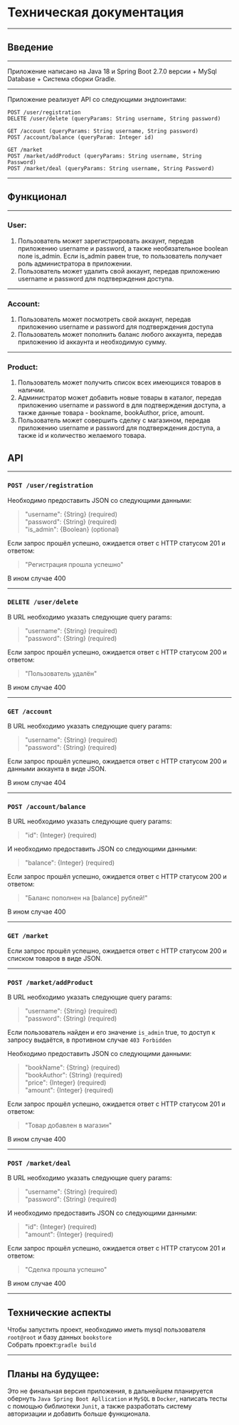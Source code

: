 # Техническая документация


<hr>

## Введение

<hr>

Приложение написано на Java 18 и Spring Boot 2.7.0 версии + MySql Database + Система сборки Gradle.   

<hr>

Приложение реализует API со следующими эндпоинтами:

   `POST /user/registration`  
   `DELETE /user/delete (queryParams: String username, String password)`

   `GET /account (queryParams: String username, String password)`  
   `POST /account/balance (queryParam: Integer id)`

   `GET /market`    
   `POST /market/addProduct (queryParams: String username, String Password)`  
   `POST /market/deal (queryParams: String username, String Password)`

<hr>

## Функционал

<hr>

### User:

1. Пользователь может зарегистрировать аккаунт, передав приложению username и password, а также необязательное boolean поле is_admin.
   Если is_admin равен true, то пользователь получает роль администратора в приложении.
2. Пользователь может удалить свой аккаунт, передав приложению username и password для подтверждения доступа.


<hr>

### Account:
1. Пользователь может посмотреть свой аккаунт, передав приложению username и password для подтверждения доступа
2. Пользователь может пополнить баланс любого аккаунта, передав приложению id аккаунта и необходимую сумму.

<hr>

### Product:
1. Пользователь может получить список всех имеющихся товаров в наличии.
2. Администратор может добавить новые товары в каталог, передав приложению username и password в для подтверждения доступа, а также данные товара - bookname, bookAuthor, price, amount.
3. Пользователь может совершить сделку с магазином, передав приложению username и password для подтверждения доступа, а также id и количество желаемого товара.

## API

<hr>

### `POST /user/registration`  
Необходимо предоставить JSON со следующими данными:  
>"username": {String} (required)  
>"password": {String} (required)  
>"is_admin": {Boolean} (optional)

Если запрос прошёл успешно, ожидается ответ с HTTP статусом 201 и ответом:
>"Регистрация прошла успешно"  

В ином случае 400

<hr>

### `DELETE /user/delete`
В URL необходимо указать следующие query params:
>"username": {String} (required)  
>"password": {String} (required)    

Если запрос прошёл успешно, ожидается ответ с HTTP статусом 200 и ответом:
>"Пользователь удалён"
 
В ином случае 400

<hr>

### `GET /account`
В URL необходимо указать следующие query params:
>"username": {String} (required)  
>"password": {String} (required)    

Если запрос прошёл успешно, ожидается ответ с HTTP статусом 200 и данными аккаунта в виде JSON.  

В ином случае 404

<hr>

### `POST /account/balance`
В URL необходимо указать следующие query params:
>"id": {Integer} (required)

И необходимо предоставить JSON со следующими данными:

>"balance": {Integer} (required)  

Если запрос прошёл успешно, ожидается ответ с HTTP статусом 200 и ответом:
>"Баланс пополнен на [balance] рублей!"

В ином случае 400

<hr>

### `GET /market` 
Если запрос прошёл успешно, ожидается ответ с HTTP статусом 200 и списком товаров в виде JSON.

<hr>

### `POST /market/addProduct`

В URL необходимо указать следующие query params:
>"username": {String} (required)  
>"password": {String} (required)

Если пользователь найден и его значение `is_admin` true, то доступ к запросу выдаётся, в противном случае `403 Forbidden`

Необходимо предоставить JSON со следующими данными:
>"bookName": {String} (required)  
>"bookAuthor": {String} (required)  
>"price": {Integer} (required)  
>"amount": {Integer} (required)  

Если запрос прошёл успешно, ожидается ответ с HTTP статусом 201 и ответом:
>"Товар добавлен в магазин" 

В ином случае 400

<hr>

### `POST /market/deal`

В URL необходимо указать следующие query params:
>"username": {String} (required)  
>"password": {String} (required)

И необходимо предоставить JSON со следующими данными:
>"id": {Integer} (required)  
>"amount": {Integer} (required)

Если запрос прошёл успешно, ожидается ответ с HTTP статусом 201 и ответом:
>"Сделка прошла успешно" 

В ином случае 400

<hr>

## Технические аспекты
Чтобы запустить проект, необходимо иметь mysql пользователя `root@root` и базу данных `bookstore`  
Собрать проект:`gradle build`


<hr>

## Планы на будущее:
Это не финальная версия приложения, в дальнейшем планируется обернуть `Java Spring Boot Apllication` и `MySQL` в `Docker`, написать тесты с помощью библиотеки `Junit`, а также разработать систему авторизации и добавить больше функционала.
